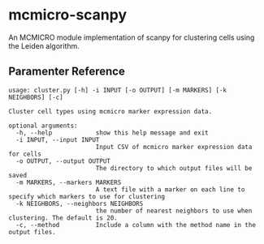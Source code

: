 # mcmicro-scanpy
An MCMICRO module implementation of scanpy for clustering cells using the Leiden algorithm.

## Paramenter Reference
```
usage: cluster.py [-h] -i INPUT [-o OUTPUT] [-m MARKERS] [-k NEIGHBORS] [-c]

Cluster cell types using mcmicro marker expression data.

optional arguments:
  -h, --help            show this help message and exit
  -i INPUT, --input INPUT
                        Input CSV of mcmicro marker expression data for cells
  -o OUTPUT, --output OUTPUT
                        The directory to which output files will be saved
  -m MARKERS, --markers MARKERS
                        A text file with a marker on each line to specify which markers to use for clustering
  -k NEIGHBORS, --neighbors NEIGHBORS
                        the number of nearest neighbors to use when clustering. The default is 20.
  -c, --method          Include a column with the method name in the output files.
```